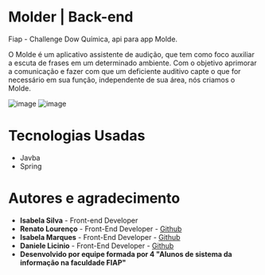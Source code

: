 # Molder | Back-end
Fiap - Challenge Dow Química, api para app Molde.

O Molde é um aplicativo assistente de audição, que tem como foco auxiliar a escuta de frases em um determinado ambiente.
Com o objetivo aprimorar a comunicação e fazer com que um deficiente auditivo capte o que for necessário em sua função, independente de sua área,
nós criamos o Molde.

![image](https://user-images.githubusercontent.com/48692940/137393968-411e1fe4-1ba6-4811-8daa-94af1d43a4c0.png) ![image](https://user-images.githubusercontent.com/48692940/137394080-7bdf01bc-58f3-4fd5-a13f-61657e61834f.png)

# Tecnologias Usadas

* Javba
* Spring

# Autores e agradecimento 

* **Isabela Silva** - Front-end Developer 
* **Renato Lourenço** - Front-End Developer - [Github](https://github.com/renatoloren)
* **Isabela Marques** - Front-End Developer - [Github](https://github.com/IsabelaMarques07)
* **Daniele Licinio** - Front-End Developer - [Github](https://github.com/beamoraess)
* **Desenvolvido por equipe formada por 4  "Alunos de sistema da informação na faculdade FIAP"**
